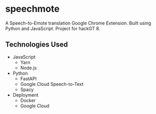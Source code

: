 # speechmote
A Speech-to-Emote translation Google Chrome Extension. Built using Python and JavaScript. Project for hackGT 8.

## Technologies Used
- JavaScript   
    - Yarn
    - Node.js
- Python
    - FastAPI
    - Google Cloud Speech-to-Text
    - Spacy
- Deployment
    - Docker
    - Google Cloud
